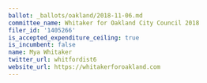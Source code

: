 ```yaml
---
ballot: _ballots/oakland/2018-11-06.md
committee_name: Whitaker for Oakland City Council 2018
filer_id: '1405266'
is_accepted_expenditure_ceiling: true
is_incumbent: false
name: Mya Whitaker
twitter_url: whitfordist6
website_url: https://whitakerforoakland.com
---
```

